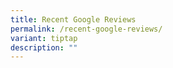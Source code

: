 ```yaml
---
title: Recent Google Reviews
permalink: /recent-google-reviews/
variant: tiptap
description: ""
---
```

